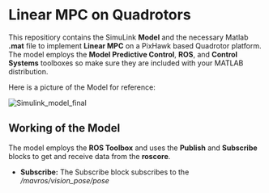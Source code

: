 # Linear MPC on Quadrotors 

This repositiory contains the SimuLink **Model** and the necessary Matlab **.mat** file to implement **Linear MPC** on a PixHawk based Quadrotor platform. The model employs the **Model Predictive Control**, **ROS**, and **Control Systems** toolboxes so make sure they are included with your MATLAB distribution.

Here is a picture of the Model for reference:

![Simulink_model_final](https://github.com/farhan-haroon/Linear-MPC-on-Quadrotors/assets/109333218/bcc4419c-3209-492c-ac4f-964b98b7f853)

## Working of the Model

The model employs the **ROS Toolbox** and uses the **Publish** and **Subscribe** blocks to get and receive data from the **roscore**.

+ **Subscribe:** The Subscribe block subscribes to the */mavros/vision_pose/pose*
